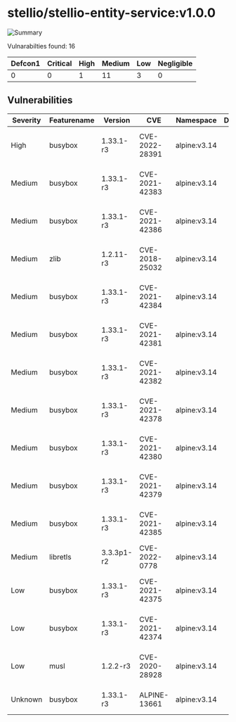 # stellio/stellio-entity-service:v1.0.0

![Summary](https://img.shields.io/badge/Severity-High-orange) 

Vulnarabilties found: 16

| Defcon1 | Critical | High | Medium | Low | Negligible|
|---------|----------|------|--------|-----|-----------|
| 0|0|1|11|3|0|

## Vulnerabilities

| Severity | Featurename | Version | CVE | Namespace | Description | Link | Fixed by |
|----------|-------------|---------|-----|-----------|-------------|------|----------|
|High|busybox|1.33.1-r3|CVE-2022-28391|alpine:v3.14||https://cve.mitre.org/cgi-bin/cvename.cgi?name=CVE-2022-28391|1.33.1-r7|
|Medium|busybox|1.33.1-r3|CVE-2021-42383|alpine:v3.14||https://cve.mitre.org/cgi-bin/cvename.cgi?name=CVE-2021-42383|1.33.1-r6|
|Medium|busybox|1.33.1-r3|CVE-2021-42386|alpine:v3.14||https://cve.mitre.org/cgi-bin/cvename.cgi?name=CVE-2021-42386|1.33.1-r6|
|Medium|zlib|1.2.11-r3|CVE-2018-25032|alpine:v3.14||https://cve.mitre.org/cgi-bin/cvename.cgi?name=CVE-2018-25032|1.2.12-r0|
|Medium|busybox|1.33.1-r3|CVE-2021-42384|alpine:v3.14||https://cve.mitre.org/cgi-bin/cvename.cgi?name=CVE-2021-42384|1.33.1-r6|
|Medium|busybox|1.33.1-r3|CVE-2021-42381|alpine:v3.14||https://cve.mitre.org/cgi-bin/cvename.cgi?name=CVE-2021-42381|1.33.1-r6|
|Medium|busybox|1.33.1-r3|CVE-2021-42382|alpine:v3.14||https://cve.mitre.org/cgi-bin/cvename.cgi?name=CVE-2021-42382|1.33.1-r6|
|Medium|busybox|1.33.1-r3|CVE-2021-42378|alpine:v3.14||https://cve.mitre.org/cgi-bin/cvename.cgi?name=CVE-2021-42378|1.33.1-r6|
|Medium|busybox|1.33.1-r3|CVE-2021-42380|alpine:v3.14||https://cve.mitre.org/cgi-bin/cvename.cgi?name=CVE-2021-42380|1.33.1-r6|
|Medium|busybox|1.33.1-r3|CVE-2021-42379|alpine:v3.14||https://cve.mitre.org/cgi-bin/cvename.cgi?name=CVE-2021-42379|1.33.1-r6|
|Medium|busybox|1.33.1-r3|CVE-2021-42385|alpine:v3.14||https://cve.mitre.org/cgi-bin/cvename.cgi?name=CVE-2021-42385|1.33.1-r6|
|Medium|libretls|3.3.3p1-r2|CVE-2022-0778|alpine:v3.14||https://cve.mitre.org/cgi-bin/cvename.cgi?name=CVE-2022-0778|3.3.3p1-r3|
|Low|busybox|1.33.1-r3|CVE-2021-42375|alpine:v3.14||https://cve.mitre.org/cgi-bin/cvename.cgi?name=CVE-2021-42375|1.33.1-r5|
|Low|busybox|1.33.1-r3|CVE-2021-42374|alpine:v3.14||https://cve.mitre.org/cgi-bin/cvename.cgi?name=CVE-2021-42374|1.33.1-r4|
|Low|musl|1.2.2-r3|CVE-2020-28928|alpine:v3.14||https://cve.mitre.org/cgi-bin/cvename.cgi?name=CVE-2020-28928|1.2.2_pre2-r0|
|Unknown|busybox|1.33.1-r3|ALPINE-13661|alpine:v3.14||https://cve.mitre.org/cgi-bin/cvename.cgi?name=ALPINE-13661|1.33.1-r7|
